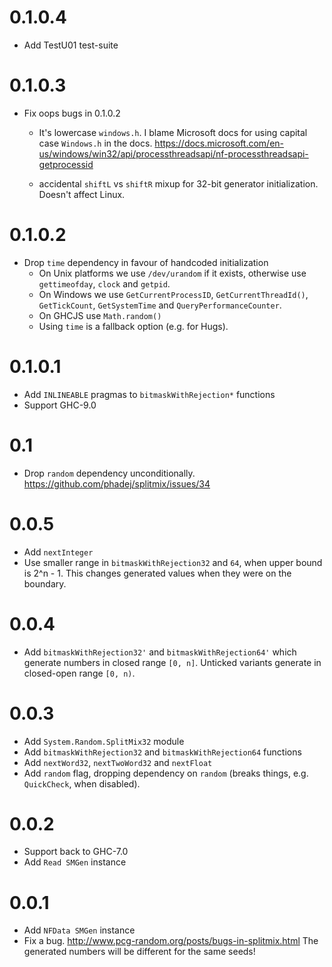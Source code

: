 # 0.1.0.4

- Add TestU01 test-suite

# 0.1.0.3

- Fix oops bugs in 0.1.0.2

  - It's lowercase `windows.h`.
    I blame Microsoft docs for using capital case `Windows.h` in the docs.
    https://docs.microsoft.com/en-us/windows/win32/api/processthreadsapi/nf-processthreadsapi-getprocessid

  - accidental `shiftL` vs `shiftR` mixup for 32-bit generator initialization.
    Doesn't affect Linux.

# 0.1.0.2

- Drop `time` dependency in favour of handcoded initialization
  - On Unix platforms we use `/dev/urandom` if it exists,
    otherwise use `gettimeofday`, `clock` and `getpid`.
  - On Windows we use `GetCurrentProcessID`, `GetCurrentThreadId()`,
    `GetTickCount`, `GetSystemTime` and `QueryPerformanceCounter`.
  - On GHCJS use `Math.random()`
  - Using `time` is a fallback option (e.g. for Hugs).

# 0.1.0.1

- Add `INLINEABLE` pragmas to `bitmaskWithRejection*` functions
- Support GHC-9.0

# 0.1

- Drop `random` dependency unconditionally.
  https://github.com/phadej/splitmix/issues/34

# 0.0.5

- Add `nextInteger`
- Use smaller range in `bitmaskWithRejection32` and `64`,
  when upper bound is 2^n - 1.
  This changes generated values when they were on the boundary.

# 0.0.4

- Add `bitmaskWithRejection32'` and `bitmaskWithRejection64'`
  which generate numbers in closed range `[0, n]`.
  Unticked variants generate in closed-open range `[0, n)`.

# 0.0.3

- Add `System.Random.SplitMix32` module
- Add `bitmaskWithRejection32` and `bitmaskWithRejection64` functions
- Add `nextWord32`, `nextTwoWord32` and `nextFloat`
- Add `random` flag, dropping dependency on `random`
  (breaks things, e.g. `QuickCheck`, when disabled).

# 0.0.2

- Support back to GHC-7.0
- Add `Read SMGen` instance

# 0.0.1

- Add `NFData SMGen` instance
- Fix a bug. http://www.pcg-random.org/posts/bugs-in-splitmix.html
  The generated numbers will be different for the same seeds!

